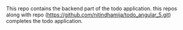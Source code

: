 This repo contains the backend part of the todo application. this repos along with 
repo (https://github.com/nitindhamija/todo_angular_5.git) completes the todo application.
 
 
